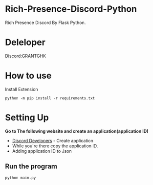 # Rich-Presence-Discord-Python
Rich Presence Discord By Flask Python.
# Deleloper
Discord:GRANTGHK
# How to use
Install Extension
```
python -m pip install -r requirements.txt
```

# Setting Up
**Go to The following website and create an application(application ID)**
- [Discord Developers](https://discord.com/developers) - Create application
- While you're there copy the application ID.
- Adding application ID to Json
## Run the program
```
python main.py
```
